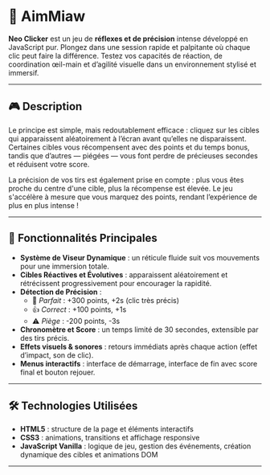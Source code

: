 # 🎯 AimMiaw

**Neo Clicker** est un jeu de **réflexes et de précision** intense développé en JavaScript pur. Plongez dans une session rapide et palpitante où chaque clic peut faire la différence. Testez vos capacités de réaction, de coordination œil-main et d’agilité visuelle dans un environnement stylisé et immersif.

---

## 🎮 Description

Le principe est simple, mais redoutablement efficace : cliquez sur les cibles qui apparaissent aléatoirement à l’écran avant qu’elles ne disparaissent. Certaines cibles vous récompensent avec des points et du temps bonus, tandis que d’autres — piégées — vous font perdre de précieuses secondes et réduisent votre score.

La précision de vos tirs est également prise en compte : plus vous êtes proche du centre d'une cible, plus la récompense est élevée. Le jeu s'accélère à mesure que vous marquez des points, rendant l’expérience de plus en plus intense !

---

## 🚀 Fonctionnalités Principales

- **Système de Viseur Dynamique** : un réticule fluide suit vos mouvements pour une immersion totale.
- **Cibles Réactives et Évolutives** : apparaissent aléatoirement et rétrécissent progressivement pour encourager la rapidité.
- **Détection de Précision** :
  - 🎯 *Parfait* : +300 points, +2s (clic très précis)
  - 👍 *Correct* : +100 points, +1s
  - ⚠️ *Piège* : -200 points, -3s
- **Chronomètre et Score** : un temps limité de 30 secondes, extensible par des tirs précis.
- **Effets visuels & sonores** : retours immédiats après chaque action (effet d’impact, son de clic).
- **Menus interactifs** : interface de démarrage, interface de fin avec score final et bouton rejouer.

---

## 🛠️ Technologies Utilisées

- **HTML5** : structure de la page et éléments interactifs
- **CSS3** : animations, transitions et affichage responsive
- **JavaScript Vanilla** : logique de jeu, gestion des événements, création dynamique des cibles et animations DOM

---

